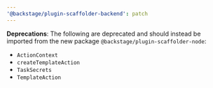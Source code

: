 ```yaml
---
'@backstage/plugin-scaffolder-backend': patch
---
```


**Deprecations**: The following are deprecated and should instead be imported from the new package `@backstage/plugin-scaffolder-node`:

- `ActionContext`
- `createTemplateAction`
- `TaskSecrets`
- `TemplateAction`
